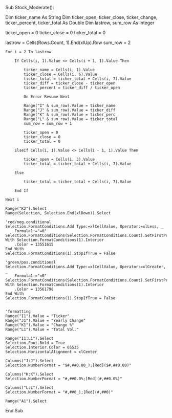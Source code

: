Sub Stock_Moderate():

Dim ticker_name As String
Dim ticker_open, ticker_close, ticker_change, ticker_percent, ticker_total As Double
Dim lastrow, sum_row As Integer

ticker_open = 0
ticker_close = 0
ticker_total = 0

lastrow = Cells(Rows.Count, 1).End(xlUp).Row
sum_row = 2

    For i = 2 To lastrow

        If Cells(i, 1).Value <> Cells(i + 1, 1).Value Then
        
            ticker_name = Cells(i, 1).Value
            ticker_close = Cells(i, 6).Value
            ticker_total = ticker_total + Cells(i, 7).Value
            ticker_diff = ticker_close - ticker_open
            ticker_percent = ticker_diff / ticker_open
            
            On Error Resume Next
            
            Range("I" & sum_row).Value = ticker_name
            Range("J" & sum_row).Value = ticker_diff
            Range("K" & sum_row).Value = ticker_perc
            Range("L" & sum_row).Value = ticker_total
            sum_row = sum_row + 1

            ticker_open = 0
            ticker_close = 0
            ticker_total = 0

        ElseIf Cells(i, 1).Value <> Cells(i - 1, 1).Value Then
            
            ticker_open = Cells(i, 3).Value
            ticker_total = ticker_total + Cells(i, 7).Value
        
        Else

            ticker_total = ticker_total + Cells(i, 7).Value
 
        End If

    Next i

    Range("K2").Select
    Range(Selection, Selection.End(xlDown)).Select
    
    'red/neg.conditional
    Selection.FormatConditions.Add Type:=xlCellValue, Operator:=xlLess, _
        Formula1:="=0"
    Selection.FormatConditions(Selection.FormatConditions.Count).SetFirstPriority
    With Selection.FormatConditions(1).Interior
        .Color = 13551615
    End With
    Selection.FormatConditions(1).StopIfTrue = False
    
    'green/pos.conditional
    Selection.FormatConditions.Add Type:=xlCellValue, Operator:=xlGreater, _
        Formula1:="=0"
    Selection.FormatConditions(Selection.FormatConditions.Count).SetFirstPriority
    With Selection.FormatConditions(1).Interior
        .Color = 13561798
    End With
    Selection.FormatConditions(1).StopIfTrue = False


    'formatting
    Range("I1").Value = "Ticker"
    Range("J1").Value = "Yearly Change"
    Range("K1").Value = "Change %"
    Range("L1").Value = "Total Vol."

    Range("I1:L1").Select
    Selection.Font.Bold = True
    Selection.Interior.Color = 65535
    Selection.HorizontalAlignment = xlCenter
    
    Columns("J:J").Select
    Selection.NumberFormat = "$#,##0.00_);[Red]($#,##0.00)"
    
    Columns("K:K").Select
    Selection.NumberFormat = "#,##0.0%;[Red](#,##0.0%)"
    
    Columns("L:L").Select
    Selection.NumberFormat = "#,##0_);[Red](#,##0)"
    
    Range("A1").Select

End Sub

